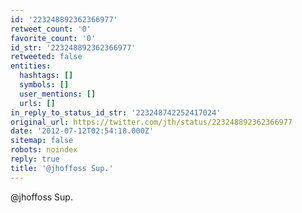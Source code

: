 ```yaml
---
id: '223248892362366977'
retweet_count: '0'
favorite_count: '0'
id_str: '223248892362366977'
retweeted: false
entities:
  hashtags: []
  symbols: []
  user_mentions: []
  urls: []
in_reply_to_status_id_str: '223248742252417024'
original_url: https://twitter.com/jth/status/223248892362366977
date: '2012-07-12T02:54:18.000Z'
sitemap: false
robots: noindex
reply: true
title: '@jhoffoss Sup.'
---
```


@jhoffoss Sup.